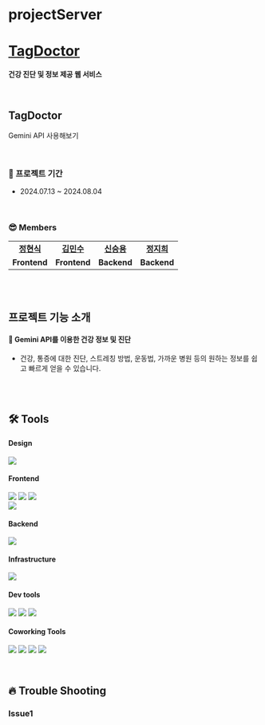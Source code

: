 # projectServer

# [TagDoctor]()

<b>건강 진단 및 정보 제공 웹 서비스</b>

<br />

## TagDoctor

Gemini API 사용해보기

<br/>

### 📆 프로젝트 기간

- 2024.07.13 ~ 2024.08.04

<br/>

### 😎 Members

<table>
   <tr>
    <td align="center"><b><a href="https://github.com/bugrice">정현식</a></b></td>
    <td align="center"><b><a href="https://github.com/thanx-To-Dev-Minsoo">김민수</a></b></td>
    <td align="center"><b><a href="https://github.com/sso9594">신승용</a></b></td>
    <td align="center"><b><a href="https://github.com/dev-9he ">정지희</a></b></td>
  </tr>
  <tr>
    <td align="center"><b>Frontend</b></td>
    <td align="center"><b>Frontend</b></td>
    <td align="center"><b>Backend</b></td>
    <td align="center"><b>Backend</b></td>
  </tr>
</table>

<br/>
<br/>

## 프로젝트 기능 소개

#### 🐰 Gemini API를 이용한 건강 정보 및 진단 

- 건강, 통증에 대한 진단, 스트레칭 방법, 운동법, 가까운 병원 등의 원하는 정보를 쉽고 빠르게 얻을 수 있습니다.
  


<br/>
<br/>

## 🛠 Tools

#### Design

<p>
  <img src="https://img.shields.io/badge/Figma-F24E1E?style=for-the-badge&logo=Figma&logoColor=white"/>
</p>

#### Frontend

<p>
  <img src="https://img.shields.io/badge/javascript-F7DF1E?style=for-the-badge&logo=javascript&logoColor=black">
  <img src="https://img.shields.io/badge/html-E34F26?style=for-the-badge&logo=html5&logoColor=white">
  <img src="https://img.shields.io/badge/css-1572B6?style=for-the-badge&logo=css3&logoColor=white">
  <br>
  <img src="https://img.shields.io/badge/React-61DAFB?style=for-the-badge&logo=React&logoColor=black">

</p>

#### Backend

<p>
  <img src="https://img.shields.io/badge/SpringBoot-6DB33F?style=flat-square&logo=Spring&logoColor=white">
</p>

#### Infrastructure

<p>
  <img src="https://img.shields.io/badge/Vercel-000000?style=for-the-badge&logo=vercel&logoColor=white">
</p>

#### Dev tools

<p> 
  <img src="https://img.shields.io/badge/VisualStudioCode-3498db.svg?style=for-the-badge&logo=VisualStudioCode&logoColor=white">
  <img src="https://img.shields.io/badge/WebStorm-000000.svg?style=for-the-badge&logo=WebStorm&logoColor=white">
  <img src="https://img.shields.io/badge/Postman-FF6C37?style=for-the-badge&logo=postman&logoColor=white">
</p>

#### Coworking Tools

<p> 
  <img src="https://img.shields.io/badge/git-%23F05033.svg?style=for-the-badge&logo=git&logoColor=white">
  <img src="https://img.shields.io/badge/github-%23121011.svg?style=for-the-badge&logo=github&logoColor=white">
  <img src="https://img.shields.io/badge/Slack-4A154B?style=for-the-badge&logo=slack&logoColor=white"/> 
  <img src="https://img.shields.io/badge/Discord-5865F2?style=for-the-badge&logo=discord&logoColor=white"/>
</p>

<br>

## 🔥 Trouble Shooting

### Issue1

<br/>

